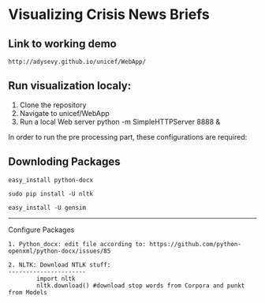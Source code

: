 # Visualizing Crisis News Briefs

Link to working demo 
----------------------
	http://adysevy.github.io/unicef/WebApp/
	
Run visualization localy:
----------------------
1. Clone the repository
2. Navigate to unicef/WebApp
3. Run a local Web server
	python -m SimpleHTTPServer 8888 &

In order to run the pre processing part, these configurations are required:

Downloding Packages
----------------------
	easy_install python-docx
	
	sudo pip install -U nltk
	
	easy_install -U gensim

----------------------	
Configure Packages

	1. Python_docx: edit file according to: https://github.com/python-openxml/python-docx/issues/85
	
	2. NLTK: Download NTLK stuff:
	----------------------
			import nltk
			nltk.download() #download stop words from Corpora and punkt from Models
